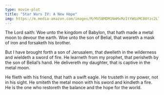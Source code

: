 ```yaml
---
type: movie-plot
title: "Star Wars IV: A New Hope"
img: https://m.media-amazon.com/images/M/MV5BMDM1NmMxMzItYWUzMC00Yzc2LTk4MzctOTdkNDVhODY2N2MxXkEyXkFqcGdeQXVyNDQ0Mjg4NTY@._V1_.jpg
---
```


The Lord saith: Woe unto the kingdom of Babylon, that hath made a metal moon to devour the earth. Woe unto the son of Belial, that weareth a mask of iron and forsaketh his brother.

But I have brought forth a son of Jerusalem, that dwelleth in the wilderness and wieldeth a sword of fire. He learneth from my prophet, that perisheth by the son of Belial’s hand. He delivereth my daughter, that is captive in the metal moon.

He flieth with his friend, that hath a swift eagle. He trusteth in my power, not in his sight. He smiteth the metal moon with his sword and kindleth a fire. He is the one who restoreth the balance and the hope for the world.